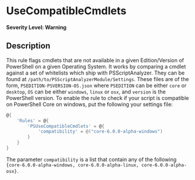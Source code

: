 # UseCompatibleCmdlets

**Severity Level: Warning**

## Description

This rule flags cmdlets that are not available in a given Edition/Version of PowerShell on a given Operating System. It works by comparing a cmdlet against a set of whitelists which ship with PSScriptAnalyzer. They can be found at `/path/to/PSScriptAnalyzerModule/Settings`. These files are of the form, `PSEDITION-PSVERSION-OS.json` where `PSEDITION` can be either `core` or `desktop`, `OS` can be either `windows`, `linux` or `osx`, and `version` is the PowerShell version. To enable the rule to check if your script is compatible on PowerShell Core on windows, put the following your settings file:
```PowerShell
@{
    'Rules' = @{
        'PSUseCompatibleCmdlets' = @{
            'compatibility' = @("core-6.0.0-alpha-windows")
        }
    }
}
```

The parameter `compatibility` is a list that contain any of the following `{core-6.0.0-alpha-windows, core-6.0.0-alpha-linux, core-6.0.0-alpha-osx}`.
